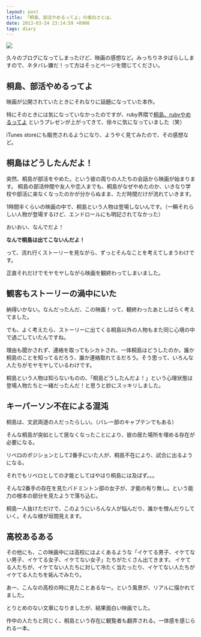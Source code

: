 ```yaml
---
layout: post
title: 「桐島、部活やめるってよ」の面白さとは。
date: 2013-03-24 23:14:59 +0900
tags: diary
---
```

![](https://skim.milk200.cc/20130324_movie/image.jpg)

久々のブログになってしまったけど、映画の感想など。みっちりネタばらししますので、ネタバレ嫌だ！って方はそっとページを閉じてください。

## 桐島、部活やめるってよ

映画が公開されていたときにそれなりに話題になっていた本作。

特にそのときには気になっていなかったのですが、ruby界隈で[桐島、rubyやめるってよ](http://www.slideshare.net/authorNari/ruby-17269278) というプレゼンが上がってきて、徐々に気になっていました（笑）

iTunes storeにも販売されるようになり、ようやく見てみたので、その感想など。

## 桐島はどうしたんだよ！

突然、桐島が部活をやめた。という彼の周りの人たちの会話から映画が始まります。
桐島の部活仲間や友人や恋人までも、桐島がなぜやめたのか、いきなり学校や部活に来なくなったのかが分からぬまま、ただ時間だけが流れていきます。

1時間半くらいの映画の中で、桐島という人物は登場しないんです。（一瞬それらしい人物が登場するけど、エンドロールにも明記されてなかった）

おいおい、なんでだよ！

__なんで桐島は出てこないんだよ！__

って、流れ行くストーリーを見ながら、ずっとそんなことを考えてしまうわけです。

正直それだけでモヤモヤしながら映画を観終わってしまいました。

## 観客もストーリーの渦中にいた

納得いかない。なんだったんだ、この映画！って、観終わったあとしばらく考えてました。

でも、よく考えたら、ストーリーに出てくる桐島以外の人物もまた同じ心境の中で過ごしていたんですね。

理由も聞かされず、連絡を取ってもシカトされ、一体桐島はどうしたのか。誰か桐島のことを知ってるだろう、誰か連絡取れてるだろう。そう思って、いろんな人たちがモヤモヤしているわけです。

桐島という人物は知らないものの、「桐島どうしたんだよ！」という心理状態は登場人物たちと一緒だったんだ！と思うと妙にスッキリしました。

## キーパーソン不在による混沌

桐島は、文武両道の人だったらしい。（バレー部のキャプテンでもある）

そんな桐島が突如として居なくなったことにより、彼の居た場所を埋める存在が必要になる。

リベロのポジションとして2番手にいた人が、桐島不在により、試合に出るようになる。

それでもリベロとしての才能としてはやはり桐島には及ばず。。。

そんな2番手の存在を見たバドミントン部の女子が、才能の有り無し。という能力の根本の部分を見たようで落ち込む。

桐島一人抜けただけで、このようにいろんな人が悩んだり、誰かを憎んだりしていく。そんな様が垣間見えます。

## 高校あるある

その他にも、この映画中には高校にはよくあるような「イケてる男子、イケてない男子、イケてる女子、イケてない女子」たちがたくさん出てきます。 イケてる人たちが、イケてない人たちに対して冷たく当たったり、イケてない人たちがイケてる人たちを妬んでみたり。

あー、こんなの高校の時に見たことあるなー。という風景が、リアルに描かれてました。

とりとめのない文章になりましたが、結果面白い映画でした。

作中の人たちと同じく、桐島という存在に観覧者も翻弄される。一体感を感じられる一本。
